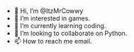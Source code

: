 - 👋 Hi, I’m @ItzMrCowwy
- 👀 I’m interested in games.
- 🌱 I’m currently learning coding.
- 💞️ I’m looking to collaborate on Python.
- 📫 How to reach me email.

<!---
ItzMrCowwy/ItzMrCowwy is a ✨ special ✨ repository because its `README.md` (this file) appears on your GitHub profile.
You can click the Preview link to take a look at your changes.
--->
